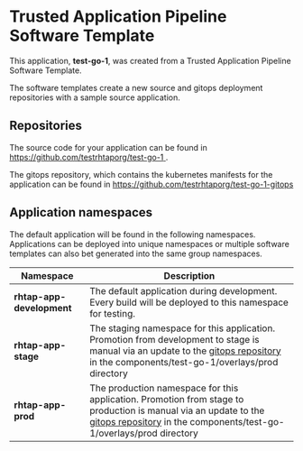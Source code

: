 # Trusted Application Pipeline Software Template

This application, **test-go-1**, was created from a Trusted Application Pipeline Software Template.

The software templates create a new source and gitops deployment repositories with a sample source application. 

## Repositories

The source code for your application can be found in [https://github.com/testrhtaporg/test-go-1 ](https://github.com/testrhtaporg/test-go-1 ).
 
The gitops repository, which contains the kubernetes manifests for the application can be found in 
[https://github.com/testrhtaporg/test-go-1-gitops ](https://github.com/testrhtaporg/test-go-1-gitops ) 

## Application namespaces 

The default application will be found in the following namespaces. Applications can be deployed into unique namespaces or multiple software templates can also bet generated into the same group namespaces.  

|  Namespace   |  Description   |  
| -------- | -------- |   
| **rhtap-app-development** | The default application during development. Every build will be deployed to this namespace for testing. | 
| **rhtap-app-stage** | The staging namespace for this application. Promotion from development to stage is manual via an update to the [gitops repository](https://github.com/testrhtaporg/test-go-1-gitops ) in the components/test-go-1/overlays/prod directory |  
| **rhtap-app-prod** | The production namespace for this application. Promotion from stage to production is manual via an update to the [gitops repository](https://github.com/testrhtaporg/test-go-1-gitops ) in the components/test-go-1/overlays/prod directory | 